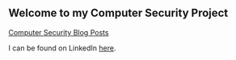 ## Welcome to my Computer Security Project

[Computer Security Blog Posts](https://oneexists.github.io/blog/all)


I can be found on LinkedIn [here](https://www.linkedin.com/in/skylar-lynner-826079188/).

